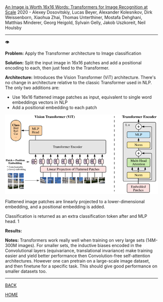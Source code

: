 [An Image is Worth 16x16 Words: Transformers for Image Recognition at
  Scale](https://arxiv.org/pdf/2010.11929.pdf)
2020 - Alexey Dosovitskiy, Lucas Beyer, Alexander Kolesnikov, Dirk Weissenborn, Xiaohua Zhai, Thomas Unterthiner, Mostafa Dehghani, Matthias Minderer, Georg Heigold, Sylvain Gelly, Jakob Uszkoreit, Neil Houlsby

---

👁️

**Problem:**
Apply the Transformer architecture to Image classification

**Solution:**
Split the input image in 16x16 patches and add a positional encoding to each, then just feed to the Transformer.

**Architecture:**
Introduces the Vision Transformer (ViT) architecture. There's no change in architecture relative to the classic Transformer used in NLP. The only two additions are: 

- Use 16x16 flattened image patches as input, equivalent to single word embeddings vectors in NLP
- Add a positional embedding to each patch   

![](dosovitskiy2020worth_architecture.png)

Flattened  image patches are linearly projected to a lower-dimensional embedding, and a positional embedding is added. 

Classification is returned as an extra classification token after and MLP head. 1

**Results:**


**Notes:**
Transformers work really well when training on very large sets (14M-300M images). For smaller sets, the inductive biases encoded in the Convolutional layers (equivariance, translational invariance) make training easier and yield better performance then Convolution-free self-attention architectures.
However one can pretrain on a large-scale image dataset, and then finetune for a specific task. This should give good performance on smaller datasets too.

---

[BACK](../index.md)

[HOME](../../../index.md)